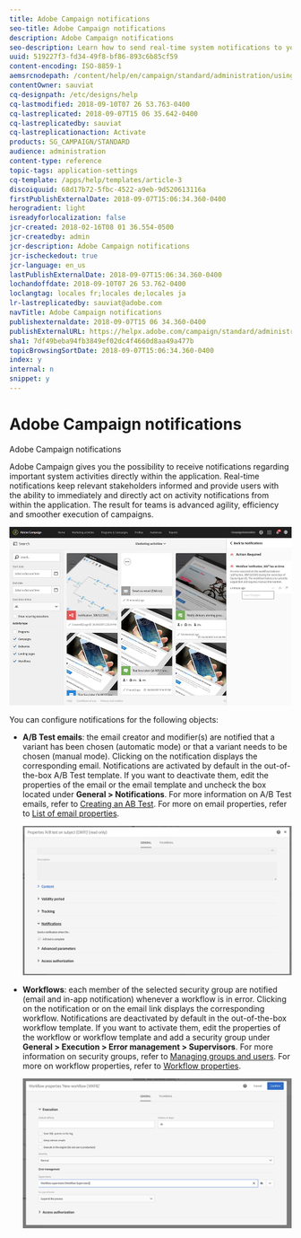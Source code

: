```yaml
---
title: Adobe Campaign notifications
seo-title: Adobe Campaign notifications
description: Adobe Campaign notifications
seo-description: Learn how to send real-time system notifications to your Adobe Campaign users.
uuid: 519227f3-fd34-49f8-bf86-893c6b85cf59
content-encoding: ISO-8859-1
aemsrcnodepath: /content/help/en/campaign/standard/administration/using/adobe-campaign-notifications
contentOwner: sauviat
cq-designpath: /etc/designs/help
cq-lastmodified: 2018-09-10T07 26 53.763-0400
cq-lastreplicated: 2018-09-07T15 06 35.642-0400
cq-lastreplicatedby: sauviat
cq-lastreplicationaction: Activate
products: SG_CAMPAIGN/STANDARD
audience: administration
content-type: reference
topic-tags: application-settings
cq-template: /apps/help/templates/article-3
discoiquuid: 68d17b72-5fbc-4522-a9eb-9d520613116a
firstPublishExternalDate: 2018-09-07T15:06:34.360-0400
herogradient: light
isreadyforlocalization: false
jcr-created: 2018-02-16T08 01 36.554-0500
jcr-createdby: admin
jcr-description: Adobe Campaign notifications
jcr-ischeckedout: true
jcr-language: en_us
lastPublishExternalDate: 2018-09-07T15:06:34.360-0400
lochandoffdate: 2018-09-10T07 26 53.762-0400
loclangtag: locales fr;locales de;locales ja
lr-lastreplicatedby: sauviat@adobe.com
navTitle: Adobe Campaign notifications
publishexternaldate: 2018-09-07T15 06 34.360-0400
publishExternalURL: https://helpx.adobe.com/campaign/standard/administration/using/adobe-campaign-notifications.html
sha1: 7df49beba94fb3849ef02dc4f4660d8aa49a477b
topicBrowsingSortDate: 2018-09-07T15:06:34.360-0400
index: y
internal: n
snippet: y
---
```


# Adobe Campaign notifications

Adobe Campaign notifications

Adobe Campaign gives you the possibility to receive notifications regarding important system activities directly within the application. Real-time notifications keep relevant stakeholders informed and provide users with the ability to immediately and directly act on activity notifications from within the application. The result for teams is advanced agility, efficiency and smoother execution of campaigns.

![](assets/pulse_3.png)

You can configure notifications for the following objects:

* **A/B Test emails**: the email creator and modifier(s) are notified that a variant has been chosen (automatic mode) or that a variant needs to be chosen (manual mode). Clicking on the notification displays the corresponding email. Notifications are activated by default in the out-of-the-box A/B Test template. If you want to deactivate them, edit the properties of the email or the email template and uncheck the box located under **General > Notifications**. For more information on A/B Test emails, refer to [Creating an AB Test](../../channels/using/designing-an-a-b-test-email.md). For more on email properties, refer to [List of email properties](../../administration/using/configuring-email-channel.md#list-of-email-properties).

  ![](assets/pulse_2.png)

* **Workflows**: each member of the selected security group are notified (email and in-app notification) whenever a workflow is in error. Clicking on the notification or on the email link displays the corresponding workflow. Notifications are deactivated by default in the out-of-the-box workflow template. If you want to activate them, edit the properties of the workflow or workflow template and add a security group under **General > Execution > Error management > Supervisors**. For more information on security groups, refer to [Managing groups and users](../../administration/using/managing-groups-and-users.md). For more on workflow properties, refer to [Workflow properties](../../automating/using/executing-a-workflow.md#workflow-properties).

  ![](assets/pulse_1.png)

